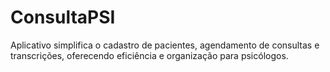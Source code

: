 # ConsultaPSI
Aplicativo simplifica o cadastro de pacientes, agendamento de consultas e transcrições, oferecendo eficiência e organização para psicólogos.
